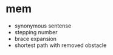 # mem
- synonymous sentense
- stepping number
- brace expansion
- shortest path with removed obstacle